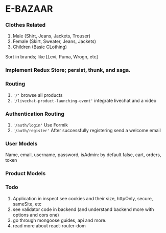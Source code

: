 # E-BAZAAR

### Clothes Related

1. Male (Shirt, Jeans, Jackets, Trouser)
2. Female (Skirt, Sweater, Jeans, Jackets)
3. Children (Basic CLothing)

Sort in brands; like [Levi, Puma, Wrogn, etc]

### Implement Redux Store; persist, thunk, and saga.

### Routing

1. `'/'` browse all products
2. `'/livechat-product-launching-event'` integrate livechat and a video

### Authentication Routing

1. `'/auth/login'` Use Formik
2. `'/auth/register'` After successfully registering send a welcome email

### User Models

Name, email, username, password, isAdmin: by default false, cart, orders, token

### Product Models

### Todo

1. Application in inspect see cookies and their size, httpOnly, secure, sameSite, etc
2. see validator code in backend (and understand backend more with options and cors one)
3. go through mongoose guides, api and more.
4. read more about react-router-dom
